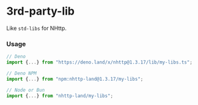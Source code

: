 # 3rd-party-lib

Like `std-libs` for NHttp.

### Usage

```ts
// Deno
import {...} from "https://deno.land/x/nhttp@1.3.17/lib/my-libs.ts";

// Deno NPM
import {...} from "npm:nhttp-land@1.3.17/my-libs";

// Node or Bun
import {...} from "nhttp-land/my-libs";
```
